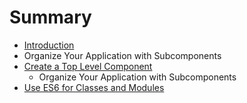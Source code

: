 # Summary

* [Introduction](README.md)
* Organize Your Application with Subcomponents
* [Create a Top Level Component](02_create_a_top_level_component.md)
   * Organize Your Application with Subcomponents
* [Use ES6 for Classes and Modules](chapter1.md)

